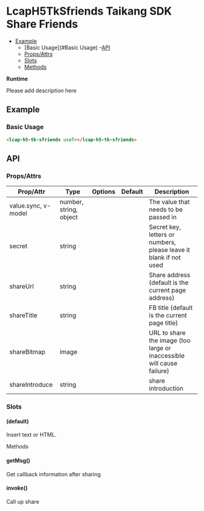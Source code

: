 <!-- The README.md is automatically generated based on api.yaml and docs/*.md for easy viewing on GitHub and NPM. If you need to modify, please view the source file -->

# LcapH5TkSfriends Taikang SDK Share Friends

- [Example](#example)
    - [Basic Usage](#Basic Usage)
-[API]()
    - [Props/Attrs](#propsattrs)
    - [Slots](#slots)
    - [Methods](#methods)

**Runtime**

Please add description here

## Example
### Basic Usage

``` html
<lcap-h5-tk-sfriends useT></lcap-h5-tk-sfriends>
```

## API
### Props/Attrs

| Prop/Attr | Type | Options | Default | Description |
| --------- | ---- | ------- | ------- | ----------- |
| value.sync, v-model | number, string, object | | | The value that needs to be passed in |
| secret | string | | | Secret key, letters or numbers, please leave it blank if not used |
| shareUrl | string | | | Share address (default is the current page address) |
| shareTitle | string | | | FB title (default is the current page title) |
| shareBitmap | image | | | URL to share the image (too large or inaccessible will cause failure) |
| shareIntroduce | string | | | share introduction |

### Slots

#### (default)

Insert text or HTML.

Methods

#### getMsg()

Get callback information after sharing

#### invoke()

Call up share

